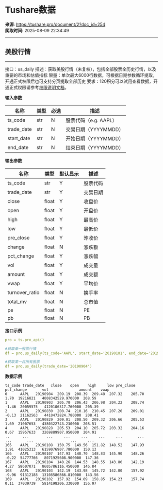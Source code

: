 # Tushare数据

**来源**: https://tushare.pro/document/2?doc_id=254  
**爬取时间**: 2025-08-09 22:34:49

---

## 美股行情

---

接口：us\_daily
描述：获取美股行情（未复权），包括全部股票全历史行情，以及重要的市场和估值指标
限量：单次最大6000行数据，可根据日期参数循环提取，开通正式权限后也可支持分页提取全部历史
要求：120积分可以试用查看数据，开通正式权限请参考[权限说明文档](https://tushare.pro/document/1?doc_id=290)。

**输入参数**

| 名称 | 类型 | 必选 | 描述 |
| --- | --- | --- | --- |
| ts\_code | str | N | 股票代码（e.g. AAPL） |
| trade\_date | str | N | 交易日期（YYYYMMDD） |
| start\_date | str | N | 开始日期（YYYYMMDD） |
| end\_date | str | N | 结束日期（YYYYMMDD） |

**输出参数**

| 名称 | 类型 | 默认显示 | 描述 |
| --- | --- | --- | --- |
| ts\_code | str | Y | 股票代码 |
| trade\_date | str | Y | 交易日期 |
| close | float | Y | 收盘价 |
| open | float | Y | 开盘价 |
| high | float | Y | 最高价 |
| low | float | Y | 最低价 |
| pre\_close | float | Y | 昨收价 |
| change | float | N | 涨跌额 |
| pct\_change | float | Y | 涨跌幅 |
| vol | float | Y | 成交量 |
| amount | float | Y | 成交额 |
| vwap | float | Y | 平均价 |
| turnover\_ratio | float | N | 换手率 |
| total\_mv | float | N | 总市值 |
| pe | float | N | PE |
| pb | float | N | PB |

**接口示例**

```yaml
pro = ts.pro_api()

#获取单一股票行情
df = pro.us_daily(ts_code='AAPL', start_date='20190101', end_date='20190904')

#获取某一日所有股票
df = pro.us_daily(trade_date='20190904')
```

**数据示例**

```
ts_code trade_date   close    open    high     low pre_close pct_change       vol              amount    vwap
0      AAPL   20190904  209.19  208.39  209.48  207.32    205.70       1.70  19216821   4008342529.970000  208.59
1      AAPL   20190903  205.70  206.43  206.98  204.22    208.74      -1.46  20059575   4120106317.760000  205.39
2      AAPL   20190830  208.74  210.16  210.45  207.20    209.01      -0.13  21162563   4410472824.780000  208.41
3      AAPL   20190829  209.01  208.50  209.32  206.66    205.53       1.69  21007653   4380322743.230000  208.51
4      AAPL   20190828  205.53  204.10  205.72  203.32    204.16       0.67  15957633   3269889907.950000  204.91
..      ...        ...     ...     ...     ...     ...       ...        ...       ...                 ...     ...
165    AAPL   20190108  150.75  149.56  151.82  148.52    147.93       1.91  41025313   6159076907.780000  150.13
166    AAPL   20190107  147.93  148.70  148.83  145.90    148.26      -0.22  54777766   8071925608.900000  147.36
167    AAPL   20190104  148.26  144.53  148.55  143.80    142.19       4.27  58607071   8605786116.450000  146.84
168    AAPL   20190103  142.19  143.98  145.72  142.00    157.92      -9.96  91312188  13108586866.810000  143.56
169    AAPL   20190102  157.92  154.89  158.85  154.23    157.74       0.11  37039739   5814198206.330000  156.97
```
